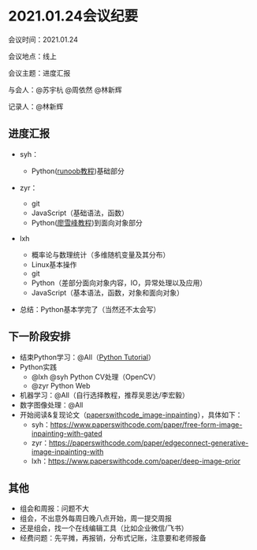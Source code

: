 # 2021.01.24会议纪要

会议时间：2021.01.24

会议地点：线上

会议主题：进度汇报

与会人：@苏宇杭 @周依然 @林新辉

记录人：@林新辉

## 进度汇报

- syh：
    - Python([runoob教程](https://www.runoob.com/python/python-object.html))基础部分
- zyr：
    - git
    - JavaScript（基础语法，函数）
    - Python([廖雪峰教程](https://www.liaoxuefeng.com/wiki/1016959663602400s))到面向对象部分
- lxh
    - 概率论与数理统计（多维随机变量及其分布）
    - Linux基本操作
    - git
    - Python（差部分面向对象内容，IO，异常处理以及应用）
    - JavaScript（基本语法，函数，对象和面向对象）

- 总结：Python基本学完了（当然还不太会写）

## 下一阶段安排

- 结束Python学习：@All（[Python Tutorial](https://www.liaoxuefeng.com/wiki/1016959663602400)）
- Python实践
    - @lxh @syh Python CV处理（OpenCV）
    - @zyr Python Web
- 机器学习：@All（自行选择教程，推荐吴恩达/李宏毅）
- 数字图像处理：@All
- 开始阅读&复现论文（[paperswithcode_image-inpainting](https://www.paperswithcode.com/task/image-inpainting)），具体如下：
    - syh：https://www.paperswithcode.com/paper/free-form-image-inpainting-with-gated
    - zyr：https://paperswithcode.com/paper/edgeconnect-generative-image-inpainting-with
    - lxh：https://www.paperswithcode.com/paper/deep-image-prior

## 其他

- 组会和周报：问题不大
- 组会，不出意外每周日晚八点开始，周一提交周报
- 还是组会，找一个在线编辑工具（比如企业微信/飞书）
- 经费问题：先平摊，再报销，分布式记账，注意要和老师报备